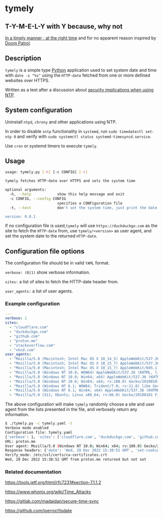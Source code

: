 # tymely

## T-Y-M-E-L-Y with Y because, why not

[In a timely manner ; at the right time](https://en.wiktionary.org/wiki/tymely)
and for no apparent reason inspired by
[Doom Patrol](https://www.imdb.com/title/tt11591458/).

## Description

`tymely` is a simple type [Python](https://www.python.org/) application used to
set system date and time with `date -s "%s"` using the `HTTP-date` fetched from
one or more defined websites over HTTPS.

Written as a test after a discussion about [security implications when
using NTP](https://github.com/konstruktoid/hardening/issues/80).

## System configuration

Uninstall `ntpd`, `chrony` and other applications using NTP.

In order to disable `sntp` functionality in `systemd`, run
`sudo timedatectl set-ntp 0` and verify with
`sudo systemctl status systemd-timesyncd.service`.

Use `cron` or systemd timers to execute `tymely`.

## Usage

```sh
usage: tymely.py [-h] [-c CONFIG] [-t]

tymely fetches HTTP-date over HTTPS and sets the system time

optional arguments:
  -h, --help            show this help message and exit
  -c CONFIG, --config CONFIG
                        specifies a CONFiguration file
  -t, --test            don't set the system time, just print the date

version: 0.0.1
```

If no configuration file is used,`tymely` will use `https://duckduckgo.com`
as the site to fetch the `HTTP-date` from, use `tymely/<version>` as user agent,
and set the system date to the returned `HTTP-date`.

## Configuration file options

The configuration file should be in valid `YAML` format.

`verbose: (0|1)` show verbose information.

`sites:` a list of sites to fetch the HTTP-date header from.

`user_agents:` a list of user agents.

### Example configuration

```yaml
---
verbose: 1
sites:
  - "cloudflare.com"
  - "duckduckgo.com"
  - "github.com"
  - "proton.me"
  - "stackoverflow.com"
  - "xkcd.com"
user_agents:
  - "Mozilla/5.0 (Macintosh; Intel Mac OS X 10_14_5) AppleWebKit/537.36 (KHTML, like Gecko) Chrome/74.0.3729.169 Safari/537.36"
  - "Mozilla/5.0 (Macintosh; Intel Mac OS X 10_15_7) AppleWebKit/537.36 (KHTML, like Gecko) Chrome/108.0.0.0 Safari/537.36"
  - "Mozilla/5.0 (Macintosh; Intel Mac OS X 10_15_7) AppleWebKit/605.1.15 (KHTML, like Gecko) Version/16.2 Safari/605.1.15"
  - "Mozilla/5.0 (Windows NT 10.0; WOW64) AppleWebKit/537.36 (KHTML, like Gecko) Chrome/74.0.3729.169 YaBrowser/19.6.2.599 Yowser/2.5 Safari/537.36"
  - "Mozilla/5.0 (Windows NT 10.0; Win64; x64) AppleWebKit/537.36 (KHTML, like Gecko) Chrome/108.0.0.0 Safari/537.36 Edg/108.0.1462.54"
  - "Mozilla/5.0 (Windows NT 10.0; Win64; x64; rv:108.0) Gecko/20100101 Firefox/108.0"
  - "Mozilla/5.0 (Windows NT 6.1; WOW64; Trident/7.0; rv:11.0) like Gecko"
  - "Mozilla/5.0 (Windows NT 6.1; Win64; x64) AppleWebKit/537.36 (KHTML, like Gecko) Chrome/73.0.3683.103 Safari/537.36"
  - "Mozilla/5.0 (X11; Ubuntu; Linux x86_64; rv:66.0) Gecko/20100101 Firefox/66.0"
```

The above configuration will make `tymely` randomly choose a site and user agent
from the lists presented in the file, and verbosely return any information.

```sh
$ ./tymely.py -c tymely.yaml -t
Verbose mode enabled
Configuration file: tymely.yaml
{'verbose': 1, 'sites': ['cloudflare.com', 'duckduckgo.com', 'github.com', 'proton.me', 'stackoverflow.com', 'xkcd.com'], 'user_agents': ['Mozilla/5.0 (Macintosh; Intel Mac OS X 10_14_5) AppleWebKit/537.36 (KHTML, like Gecko) Chrome/74.0.3729.169 Safari/537.36', 'Mozilla/5.0 (Macintosh; Intel Mac OS X 10_15_7) AppleWebKit/537.36 (KHTML, like Gecko) Chrome/108.0.0.0 Safari/537.36', 'Mozilla/5.0 (Macintosh; Intel Mac OS X 10_15_7) AppleWebKit/605.1.15 (KHTML, like Gecko) Version/16.2 Safari/605.1.15', 'Mozilla/5.0 (Windows NT 10.0; WOW64) AppleWebKit/537.36 (KHTML, like Gecko) Chrome/74.0.3729.169 YaBrowser/19.6.2.599 Yowser/2.5 Safari/537.36', 'Mozilla/5.0 (Windows NT 10.0; Win64; x64) AppleWebKit/537.36 (KHTML, like Gecko) Chrome/108.0.0.0 Safari/537.36 Edg/108.0.1462.54', 'Mozilla/5.0 (Windows NT 10.0; Win64; x64; rv:108.0) Gecko/20100101 Firefox/108.0', 'Mozilla/5.0 (Windows NT 6.1; WOW64; Trident/7.0; rv:11.0) like Gecko', 'Mozilla/5.0 (Windows NT 6.1; Win64; x64) AppleWebKit/537.36 (KHTML, like Gecko) Chrome/73.0.3683.103 Safari/537.36', 'Mozilla/5.0 (X11; Ubuntu; Linux x86_64; rv:66.0) Gecko/20100101 Firefox/66.0']}
URL: proton.me
User agent: Mozilla/5.0 (Windows NT 10.0; Win64; x64; rv:108.0) Gecko/20100101 Firefox/108.0
Response headers: {'date': 'Wed, 28 Dec 2022 15:38:52 GMT', 'set-cookie': 'Session-Id=Y6xjDCybqTYU-tqqBvhDmwAAABo; Domain=proton.me; Path=/; HttpOnly; Secure; Max-Age=7776000, Tag=default; Path=/; Secure; Max-Age=7776000', 'last-modified': 'Wed, 28 Dec 2022 10:24:00 GMT', 'accept-ranges': 'bytes', 'cache-control': 'max-age=0, no-cache, no-store, must-revalidate', 'expires': 'Wed, 11 Jan 1984 05:00:00 GMT', 'vary': 'Accept-Encoding', 'content-encoding': 'gzip', 'pragma': 'no-cache', 'content-length': '21937', 'content-type': 'text/html; charset=utf-8', 'content-security-policy-report-only': "default-src 'self'; media-src https://static.zdassets.com; connect-src 'self' wss: https://protonmail.zendesk.com https://ekr.zdassets.com blob: https://account.proton.me https://reports.proton.me https://*.algolia.net https://*.algolianet.com; script-src 'self' blob: 'unsafe-eval' 'unsafe-inline'  https://static.zdassets.com; style-src 'self' 'unsafe-inline'; img-src 'self' data: blob: https:; object-src 'self' data: blob:; frame-src 'self' data: blob: https://www.youtube-nocookie.com; child-src 'self' data: blob:; report-uri https://reports.proton.me/reports/csp; frame-ancestors 'self';", 'strict-transport-security': 'max-age=31536000; includeSubDomains; preload', 'expect-ct': 'max-age=2592000, enforce, report-uri="https://reports.protonmail.com/reports/tls"', 'public-key-pins-report-only': 'pin-sha256="CT56BhOTmj5ZIPgb/xD5mH8rY3BLo/MlhP7oPyJUEDo="; report-uri="https://reports.protonmail.com/reports/tls"', 'x-frame-options': 'sameorigin', 'x-content-type-options': 'nosniff', 'x-xss-protection': '0', 'referrer-policy': 'strict-origin-when-cross-origin', 'x-permitted-cross-domain-policies': 'none', 'onion-location': 'https://protonmailrmez3lotccipshtkleegetolb73fuirgj7r4o4vfu7ozyd.onion/'}
Verify_mode: /etc/ssl/certs/ca-certificates.crt
Wed, 28 Dec 2022 15:38:52 GMT from proton.me returned but not set
```

### Related documentation

<https://tools.ietf.org/html/rfc7231#section-7.1.1.2>

<https://www.whonix.org/wiki/Time_Attacks>

<https://gitlab.com/madaidan/secure-time-sync>

<https://github.com/ioerror/tlsdate>
